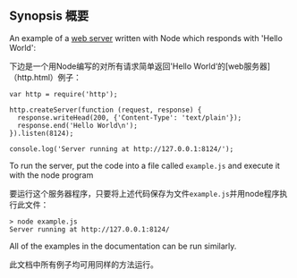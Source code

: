## Synopsis 概要

An example of a [web server](http.html) written with Node which responds with 'Hello
World':

下边是一个用Node编写的对所有请求简单返回'Hello World‘的[web服务器]（http.html）例子：

    var http = require('http');

    http.createServer(function (request, response) {
      response.writeHead(200, {'Content-Type': 'text/plain'});
      response.end('Hello World\n');
    }).listen(8124);

    console.log('Server running at http://127.0.0.1:8124/');

To run the server, put the code into a file called `example.js` and execute
it with the node program

要运行这个服务器程序，只要将上述代码保存为文件`example.js`并用node程序执行此文件：

    > node example.js
    Server running at http://127.0.0.1:8124/

All of the examples in the documentation can be run similarly.

此文档中所有例子均可用同样的方法运行。